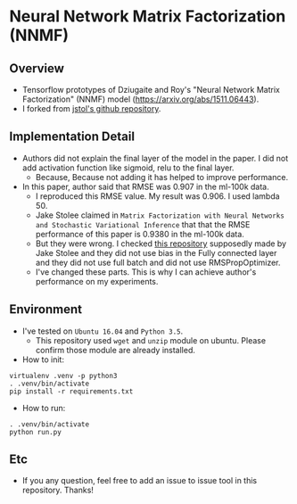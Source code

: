 # Neural Network Matrix Factorization (NNMF)

## Overview
* Tensorflow prototypes of Dziugaite and Roy's "Neural Network Matrix Factorization" (NNMF) model (https://arxiv.org/abs/1511.06443).
* I forked from [jstol's github repository](https://github.com/jstol/neural-net-matrix-factorization).

## Implementation Detail
* Authors did not explain the final layer of the model in the paper. I did not add activation function like sigmoid, relu to the final layer.
  * Because, Because not adding it has helped to improve performance.
* In this paper, author said that RMSE was 0.907 in the ml-100k data.
  * I reproduced this RMSE value. My result was 0.906. I used lambda 50.
  * Jake Stolee claimed in `Matrix Factorization with Neural Networks and Stochastic Variational Inference` that that the RMSE performance of this paper is 0.9380 in the ml-100k data.
  * But they were wrong. I checked [this repository](https://github.com/jstol/neural-net-matrix-factorization) supposedly made by Jake Stolee and they did not use bias in the Fully connected layer and they did not use full batch and did not use RMSPropOptimizer.
  * I've changed these parts. This is why I can achieve author's performance on my experiments.


## Environment
* I've tested on `Ubuntu 16.04` and `Python 3.5`.
  * This repository used `wget` and `unzip` module on ubuntu. Please confirm those module are already installed.
* How to init:
```
virtualenv .venv -p python3
. .venv/bin/activate
pip install -r requirements.txt
```
* How to run:
```
. .venv/bin/activate
python run.py
```

## Etc
* If you any question, feel free to add an issue to issue tool in this repository. Thanks!
